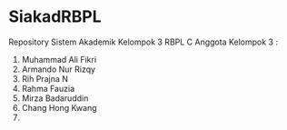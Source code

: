 # SiakadRBPL
 Repository Sistem Akademik Kelompok 3 RBPL C
Anggota Kelompok 3 :
1. Muhammad Ali Fikri
2. Armando Nur Rizqy
3. Rih Prajna N
4. Rahma Fauzia
5. Mirza Badaruddin
6. Chang Hong Kwang
7. 
